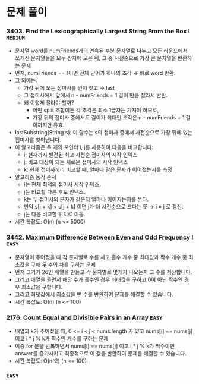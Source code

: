 # 문제 풀이

### 3403. Find the Lexicographically Largest String From the Box I ```MEDIUM```
- 문자열 word를 numFriends개의 연속된 부분 문자열로 나누고 모든 라운드에서 쪼개진 문자열들을 모두 상자에 모은 뒤, 그 중 사전순으로 가장 큰 문자열을 반환하는 문제
- 먼저, numFriends == 1이면 전체 단어가 하나의 조각 → 바로 word 반환.
- 그 외에는:
  + 가장 뒤에 오는 접미사를 먼저 찾고 → last
  + 그 접미사에서 앞에서 n - numFriends + 1 길이 만큼 잘라서 반환.
  + 왜 이렇게 잘라야 할까?
    - 어떤 split 조합이든 각 조각은 최소 1글자는 가져야 하므로,
    - 가장 뒤의 접미사 중에서도 길이가 최대인 조각은 n - numFriends + 1 길이까지만 유효.
- lastSubstring(String s): 이 함수는 s의 접미사 중에서 사전순으로 가장 뒤에 있는 접미사를 찾아냅니다.
- 이 알고리즘은 두 개의 포인터 i, j를 사용하여 다음을 비교합니다:
  + i: 현재까지 발견된 최고 사전순 접미사의 시작 인덱스
  + j: 비교 대상이 되는 새로운 접미사의 시작 인덱스
  + k: 현재 접미사끼리 비교할 때, 얼마나 같은 문자가 이어졌는지를 측정
- 알고리즘 동작 순서
  + i는 현재 최적의 접미사 시작 인덱스.
  + j는 비교할 다른 후보 인덱스.
  + k는 두 접미사의 문자가 같은지 얼마나 이어지는지를 본다.
  + 만약 s[i + k] < s[j + k] 이면 j가 더 사전순으로 크다는 뜻 → i = j 로 갱신.
  + j는 다음 비교할 위치로 이동.
- 시간 복잡도: O(n) (n <= 5000)

### 3442. Maximum Difference Between Even and Odd Frequency I ```EASY```
- 문자열이 주어졌을 때 각 문자별로 수를 세고 홀수 개수 중 최대값과 짝수 개수 중 최소값을 구해 두 수의 차를 구하는 문제
- 먼저 크기가 26인 배열을 만들고 각 문자별로 몇개가 나오는지 그 수를 저장합니다.
- 그리고 배열을 돌면서 해당 수가 홀수인 경우 최대값을 구하고 0이 아닌 짝수인 경우 최소값을 구합니다.
- 그리고 최댓값에서 최소값을 뺀 수를 반환하여 문제를 해결할 수 있습니다.
- 시간 복잡도: O(n) (n <= 100)

### 2176. Count Equal and Divisible Pairs in an Array ```EASY```
- 배열과 k가 주어졌을 때, 0 <= i < j < nums.length 가 있고 nums[i] == nums[j] 이고 i * j % k가 짝수인 개수를 구하는 문제
- 이중 for 문을 반복하면서 nums[i] == nums[j] 이고 i * j % k가 짝수이면 answer를 증가시키고 최종적으로 이 값을 반환하여 문제를 해결할 수 있습니다.
- 시간 복잡도: O(n^2) (n <= 100)

### ```EASY```
